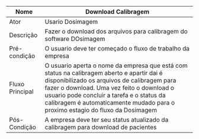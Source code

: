 |Nome|Download Calibragem|
|---|---|
|Ator|Usario Dosimagem|
|Descrição| Fazer o download dos arquivos para calibragem do software DOsimagem|
|Pré-condição| O usuario deve ter começado o fluxo de trabalho da empresa|
|Fluxo Principal|O usuario aperta o nome da empresa que está com status na calibragem aberto e apartir dai é disponibilizado os arquivos de calibragem para fazer o download. Uma vez feito o download o usuario pode concluir a tarefa e o status da calibragem é automaticamente mudado para o proximo estagio do fluxo da Dosimagem|
|Pós-Condição|A empresa deve ter seu status atualizado da calibragem para download de pacientes|
